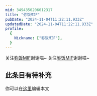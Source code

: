 ```yaml
---
mid: 3494350206012317
title: "弥饭MIF"
pubDate: "2024-11-04T11:22:11.933Z"
updatedDate: "2024-11-04T11:22:11.933Z"
profile:
  {
    Nickname: ["弥饭MIF"],
  }
---
```


关注[弥饭MIF](https://space.bilibili.com/3494350206012317)谢谢喵~ 关注[弥饭MIF](https://space.bilibili.com/3494350206012317)谢谢喵~

## 此条目有待补充
你可以在[这里](https://github.com/Yuhanawa/VTuber.ICU-Content/edit/master/v/弥饭MIF/index.md)编辑本文
